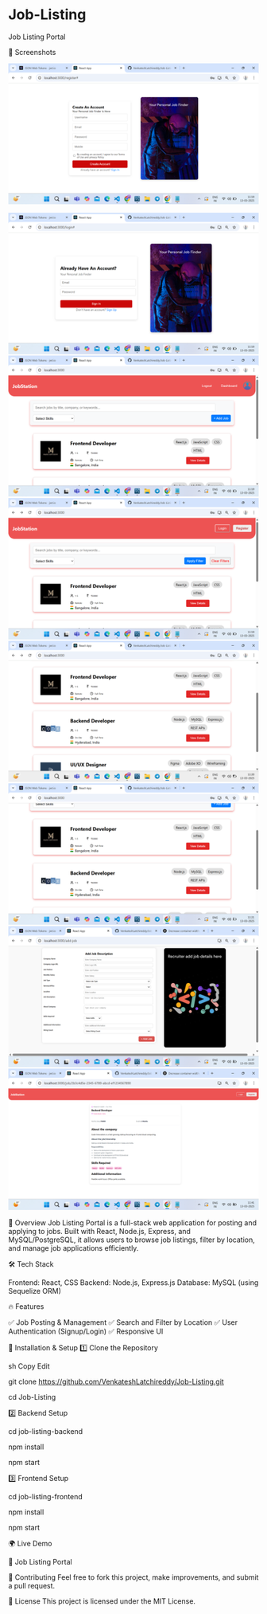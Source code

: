 # Job-Listing

Job Listing Portal

📸 Screenshots


![Job Listing](https://raw.githubusercontent.com/VenkateshLatchireddy/Job-Listing/main/job-listing-frontend/src/assets/s1.png)

![Job Listing](https://raw.githubusercontent.com/VenkateshLatchireddy/Job-Listing/main/job-listing-frontend/src/assets/s2.png)
![Job Listing](https://raw.githubusercontent.com/VenkateshLatchireddy/Job-Listing/main/job-listing-frontend/src/assets/s3.png)
![Job Listing](https://raw.githubusercontent.com/VenkateshLatchireddy/Job-Listing/main/job-listing-frontend/src/assets/s4.png)
![Job Listing](https://raw.githubusercontent.com/VenkateshLatchireddy/Job-Listing/main/job-listing-frontend/src/assets/s5.png)
![Job Listing](https://raw.githubusercontent.com/VenkateshLatchireddy/Job-Listing/main/job-listing-frontend/src/assets/s6.png)
![Job Listing](https://raw.githubusercontent.com/VenkateshLatchireddy/Job-Listing/main/job-listing-frontend/src/assets/s7.png)
![Job Listing](https://raw.githubusercontent.com/VenkateshLatchireddy/Job-Listing/main/job-listing-frontend/src/assets/s8.png)

🚀 Overview
Job Listing Portal is a full-stack web application for posting and applying to jobs. Built with React, Node.js, Express, and MySQL/PostgreSQL, it allows users to browse job listings, filter by location, and manage job applications efficiently.

🛠 Tech Stack

Frontend: React, CSS
Backend: Node.js, Express.js
Database: MySQL (using Sequelize ORM)

🔥 Features

✅ Job Posting & Management
✅ Search and Filter by Location
✅ User Authentication (Signup/Login)
✅ Responsive UI

🎯 Installation & Setup
1️⃣ Clone the Repository

sh
Copy
Edit

git clone https://github.com/VenkateshLatchireddy/Job-Listing.git

cd Job-Listing

2️⃣ Backend Setup


cd job-listing-backend

npm install

npm start

3️⃣ Frontend Setup


cd job-listing-frontend

npm install

npm start



🌍 Live Demo

🔗 Job Listing Portal 

🤝 Contributing
Feel free to fork this project, make improvements, and submit a pull request.

📜 License
This project is licensed under the MIT License.





